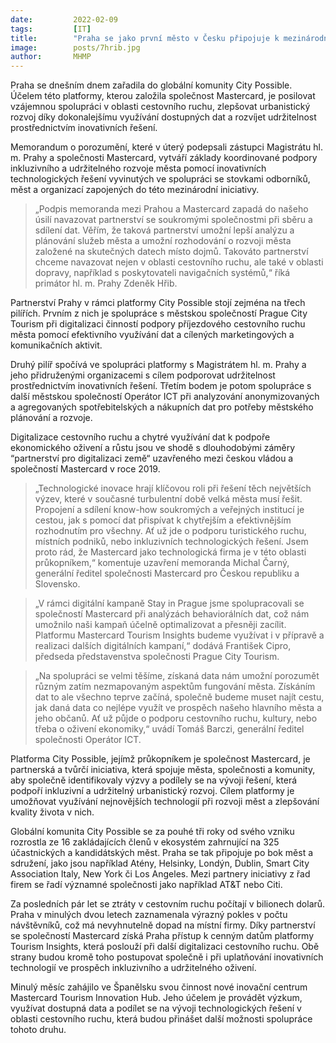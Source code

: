 ```yaml
---
date:         2022-02-09
tags:         [IT]
title:        "Praha se jako první město v Česku připojuje k mezinárodní platformě City Possible"
image: 	      posts/7hrib.jpg
author:       MHMP
---
```

 
Praha se dnešním dnem zařadila do globální komunity City Possible. Účelem této platformy, kterou založila společnost Mastercard, je posilovat vzájemnou spolupráci v oblasti cestovního ruchu, zlepšovat urbanistický rozvoj díky dokonalejšímu využívání dostupných dat a rozvíjet udržitelnost prostřednictvím inovativních řešení.

Memorandum o porozumění, které v úterý podepsali zástupci Magistrátu hl. m. Prahy a společnosti Mastercard, vytváří základy koordinované podpory inkluzivního a udržitelného rozvoje města pomocí inovativních technologických řešení vyvinutých ve spolupráci se stovkami odborníků, měst a organizací zapojených do této mezinárodní iniciativy.

> „Podpis memoranda mezi Prahou a Mastercard zapadá do našeho úsilí navazovat partnerství se soukromými společnostmi při sběru a sdílení dat. Věřím, že taková partnerství umožní lepší analýzu a plánování služeb města a umožní rozhodování o rozvoji města založené na skutečných datech místo dojmů. Takováto partnerství chceme navazovat nejen v oblasti cestovního ruchu, ale také v oblasti dopravy, například s poskytovateli navigačních systémů,“ říká primátor hl. m. Prahy Zdeněk Hřib.

Partnerství Prahy v rámci platformy City Possible stojí zejména na třech pilířích. Prvním z nich je spolupráce s městskou společností Prague City Tourism při digitalizaci činností podpory příjezdového cestovního ruchu města pomocí efektivního využívání dat a cílených marketingových a komunikačních aktivit.

Druhý pilíř spočívá ve spolupráci platformy s Magistrátem hl. m. Prahy a jeho přidruženými organizacemi s cílem podporovat udržitelnost prostřednictvím inovativních řešení. Třetím bodem je potom spolupráce s další městskou společností Operátor ICT při analyzování anonymizovaných a agregovaných spotřebitelských a nákupních dat pro potřeby městského plánování a rozvoje.

Digitalizace cestovního ruchu a chytré využívání dat k podpoře ekonomického oživení a růstu jsou ve shodě s dlouhodobými záměry “partnerství pro digitalizaci země“ uzavřeného mezi českou vládou a společností Mastercard v roce 2019.

> „Technologické inovace hrají klíčovou roli při řešení těch největších výzev, které v současné turbulentní době velká města musí řešit. Propojení a sdílení know-how soukromých a veřejných institucí je cestou, jak s pomocí dat přispívat k chytřejším a efektivnějším rozhodnutím pro všechny. Ať už jde o podporu turistického ruchu, místních podniků, nebo inkluzivních  technologických řešení. Jsem proto rád, že Mastercard jako technologická firma je v této oblasti průkopníkem,“ komentuje uzavření memoranda Michal Čarný, generální ředitel společnosti Mastercard pro Českou republiku a Slovensko.

> „V rámci digitální kampaně Stay in Prague jsme spolupracovali se společností Mastercard při analýzách behaviorálních dat, což nám umožnilo naši kampaň účelně optimalizovat a přesněji zacílit. Platformu Mastercard Tourism Insights budeme využívat i v přípravě a realizaci dalších digitálních kampaní,“ dodává František Cipro, předseda představenstva společnosti Prague City Tourism.

> „Na spolupráci se velmi těšíme, získaná data nám umožní porozumět různým zatím nezmapovaným aspektům fungování města. Získáním dat to ale všechno teprve začíná, společně budeme muset najít cestu, jak daná data co nejlépe využít ve prospěch našeho hlavního města a jeho občanů. Ať už půjde o podporu cestovního ruchu, kultury, nebo třeba o oživení ekonomiky,“ uvádí Tomáš Barczi, generální ředitel společnosti Operátor ICT. 

Platforma City Possible, jejímž průkopníkem je společnost Mastercard, je partnerská a tvůrčí iniciativa, která spojuje města, společnosti a komunity, aby společně identifikovaly výzvy a podílely se na vývoji řešení, která podpoří inkluzivní a udržitelný urbanistický rozvoj. Cílem platformy je umožňovat využívání nejnovějších technologií při rozvoji měst a zlepšování kvality života v nich.

Globální komunita City Possible se za pouhé tři roky od svého vzniku rozrostla ze 16 zakládajících členů v ekosystém zahrnující na 325 účastnických a kandidátských měst. Praha se tak připojuje po bok měst a sdružení, jako jsou například Atény, Helsinky, Londýn, Dublin, Smart City Association Italy, New York či Los Angeles. Mezi partnery iniciativy z řad firem se řadí významné společnosti jako například AT&T nebo Citi.

Za posledních pár let se ztráty v cestovním ruchu počítají v bilionech dolarů. Praha v minulých dvou letech zaznamenala výrazný pokles v počtu návštěvníků, což má nevyhnutelně dopad na místní firmy. Díky partnerství se společností Mastercard získá Praha přístup k cenným datům platformy Tourism Insights, která poslouží při další digitalizaci cestovního ruchu. Obě strany budou kromě toho postupovat společně i při uplatňování inovativních technologií ve prospěch inkluzivního a udržitelného oživení.

Minulý měsíc zahájilo ve Španělsku svou činnost nové inovační centrum Mastercard Tourism Innovation Hub. Jeho účelem je provádět výzkum, využívat dostupná data a podílet se na vývoji technologických řešení v oblasti cestovního ruchu, která budou přinášet další možnosti spolupráce tohoto druhu.
